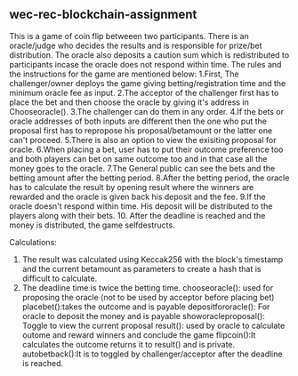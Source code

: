 ## wec-rec-blockchain-assignment

This is a game of coin flip betweeen two participants.
There is an oracle/judge who decides the results and is responsible for prize/bet distribution.
The oracle also deposits a caution sum which is redistributed to participants incase the oracle does not respond within time.
The rules and the instructions for the game are mentioned below:
1.First, The challenger/owner deploys the game giving betting/registration time and the minimum oracle fee as input.
2.The acceptor of the challenger first has to place the bet and then choose the oracle by giving it's address in Chooseoracle().
3.The challenger can do them in any order.
4.If the bets or oracle addresses of both inputs are different then the one who put the proposal first has to repropose his proposal/betamount or the latter one can't proceed.
5.There is also an option to view the exisiting proposal for oracle.
6.When placing a bet, user has to put their outcome preference too and both players can bet on same outcome too and in that case all the money goes to the oracle.
7.The General public can see the bets and the betting amount after the betting period.
8.After the betting period, the oracle has to calculate the result by opening result where the winners are rewarded and the oracle is given back his deposit and the fee.
9.If the oracle doesn't respond within time. His deposit will be distributed to the players along with their bets.
10. After the deadline is reached and the money is distributed, the game selfdestructs.

Calculations:
1. The result was calculated using Keccak256 with the block's timestamp and the current betamount as parameters to create a hash that is difficult to calculate.
2. The deadline time is twice the betting time.
chooseoracle(): used for proposing the oracle (not to be used by acceptor before placing bet)
placebet():takes the outcome and is payable
depositfororacle(): For oracle to deposit the money and is payable
showoracleproposal(): Toggle to view the current proposal
result(): used by oracle to calculate outome and reward winners and conclude the game
flipcoin():It calculates the outcome returns it to result() and is private.
autobetback():It is to toggled by challenger/acceptor after the deadline is reached.
